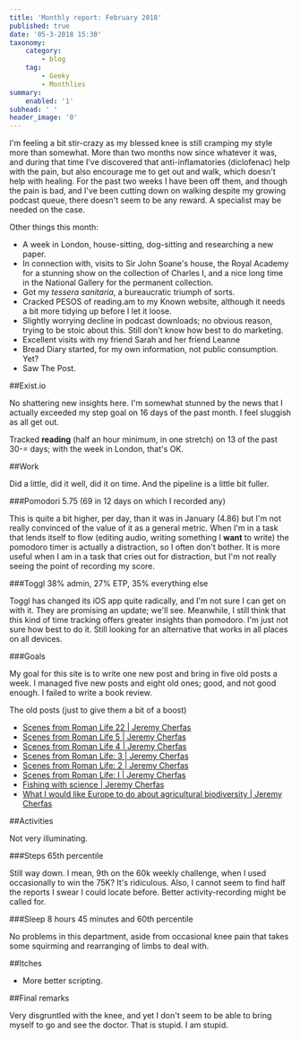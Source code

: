 ```yaml
---
title: 'Monthly report: February 2018'
published: true
date: '05-3-2018 15:30'
taxonomy:
    category:
        - blog
    tag:
        - Geeky
        - Monthlies
summary:
    enabled: '1'
subhead: ' '
header_image: '0'
---
```


I'm feeling a bit stir-crazy as my blessed knee is still cramping my style more than somewhat. More than two months now since whatever it was, and during that time I've discovered that anti-inflamatories (diclofenac) help with the pain, but also encourage me to get out and walk, which doesn't help with healing. For the past two weeks I have been off them, and though the pain is bad, and I've been cutting down on walking despite my growing podcast queue, there doesn't seem to be any reward. A specialist may be needed on the case.

Other things this month:

* A week in London, house-sitting, dog-sitting and researching a new paper.
* In connection with, visits to Sir John Soane's house, the Royal Academy for a stunning show on the collection of Charles I, and a nice long time in the National Gallery for the permanent collection.
* Got my *tessera sanitaria*, a bureaucratic triumph of sorts.
* Cracked PESOS of reading.am to my Known website, although it needs a bit more tidying up before I let it loose.
* Slightly worrying decline in podcast downloads; no obvious reason,  trying to be stoic about this. Still don't know how best to do marketing.
* Excellent visits with my friend Sarah and her friend Leanne
* Bread Diary started, for my own information, not public consumption. Yet?
* Saw The Post.

##Exist.io

No shattering new insights here. I'm somewhat stunned by the news that I actually exceeded my step goal on 16 days of the past month. I feel sluggish as all get out.

Tracked **reading** (half an hour minimum, in one stretch) on 13 of the past 30-= days; with the week in London, that's OK.

##Work

Did a little, did it well, did it on time. And the pipeline is a little bit fuller.

###Pomodori 5.75 (69 in 12 days on which I recorded any) 

This is quite a bit higher, per day, than it was in January (4.86) but I'm not really convinced of the value of it as a general metric. When I'm in a task that lends itself to flow (editing audio, writing something I **want** to write) the pomodoro timer is actually a distraction, so I often don't bother. It is more useful when I am in a task that cries out for distraction, but I'm not really seeing the point of recording my score.

###Toggl 38% admin, 27% ETP, 35% everything else

Toggl has changed its iOS app quite radically, and I'm not sure I can get on with it. They are promising an update; we'll see. Meanwhile, I still think that this kind of time tracking offers greater insights than pomodoro. I'm just not sure how best to do it. Still looking for an alternative that works in all places on all devices.

###Goals

My goal for this site is to write one new post and bring in five old posts a week. I managed five new posts and eight old ones; good, and not good enough. I failed to write a book review.

The old posts (just to give them a bit of a boost)

* [Scenes from Roman Life 22 | Jeremy Cherfas](https://www.jeremycherfas.netblog/scenes-from-roman-life-22) 
* [Scenes from Roman Life 5 | Jeremy Cherfas](https://www.jeremycherfas.netblog/scenes-from-roman-life-5)
* [Scenes from Roman Life 4 | Jeremy Cherfas](https://www.jeremycherfas.netblog/scenes-from-roman-life-4)
* [Scenes from Roman Life: 3 | Jeremy Cherfas](https://www.jeremycherfas.netblog/scenes-from-roman-life-3)
* [Scenes from Roman Life: 2 | Jeremy Cherfas](https://www.jeremycherfas.netblog/scenes-from-roman-life-2)
* [Scenes from Roman Life: I | Jeremy Cherfas](https://www.jeremycherfas.netblog/scenes-from-roman-life-i)
* [Fishing with science | Jeremy Cherfas](https://www.jeremycherfas.netblog/fishing-with-science)
* [What I would like Europe to do about agricultural biodiversity | Jeremy Cherfas](https://www.jeremycherfas.net/blog/what-i-would-like-europe-to-do-about-agricultural-biodiversity) 

##Activities

Not very illuminating.

###Steps 65th percentile

Still way down. I mean, 9th on the 60k weekly challenge, when I used occasionally to win the 75K? It's ridiculous. Also, I cannot seem to find half the reports I swear I could locate before. Better activity-recording might be called for.

###Sleep 8 hours 45 minutes and 60th percentile

No problems in this department, aside from occasional knee pain that takes some squirming and rearranging of limbs to deal with.

##Itches

* More better scripting.

##Final remarks

Very disgruntled with the knee, and yet I don't seem to be able to bring myself to go and see the doctor. That is stupid. I am stupid.